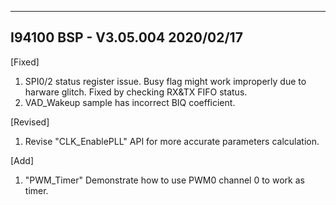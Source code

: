-------------
I94100 BSP - V3.05.004 2020/02/17
-------------
[Fixed]
1.	SPI0/2 status register issue. Busy flag might work improperly due to harware glitch.
	Fixed by checking RX&TX FIFO status.
2.	VAD_Wakeup sample has incorrect BIQ coefficient.

[Revised]
1. Revise "CLK_EnablePLL" API for  more accurate parameters calculation.

[Add]
1.	"PWM_Timer" Demonstrate how to use PWM0 channel 0 to work as timer.
